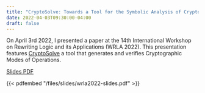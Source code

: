 ```yaml
---
title: "CryptoSolve: Towards a Tool for the Symbolic Analysis of Cryptographic Algorithms"
date: 2022-04-03T09:30:00-04:00
draft: false
---
```


On April 3rd 2022, I presented a paper at the 14th International Workshop on Rewriting Logic and its Applications (WRLA 2022). This presentation features
[CryptoSolve](https://symcollab.github.io/CryptoSolve/) a tool that generates and verifies Cryptographic Modes of Operations.

[Slides PDF](/files/slides/wrla2022-slides.pdf)

{{< pdfembed "/files/slides/wrla2022-slides.pdf" >}}